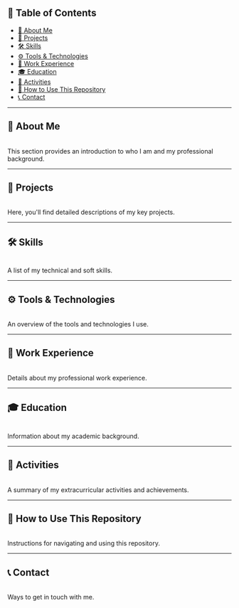 ## 📌 **Table of Contents**  
- [🌟 About Me](#-about-me)  
- [🚀 Projects](#-projects)  
- [🛠 Skills](#-skills)  
- [⚙ Tools & Technologies](#-tools--technologies)  
- [💼 Work Experience](#-work-experience)  
- [🎓 Education](#-education)  
- [🎯 Activities](#-activities)  
- [🔧 How to Use This Repository](#-how-to-use-this-repository)  
- [📞 Contact](#-contact)  

---

## 🌟 About Me  
<a id="-about-me"></a>  
This section provides an introduction to who I am and my professional background.  

---

## 🚀 Projects  
<a id="-projects"></a>  
Here, you'll find detailed descriptions of my key projects.  

---

## 🛠 Skills  
<a id="-skills"></a>  
A list of my technical and soft skills.  

---

## ⚙ Tools & Technologies  
<a id="-tools--technologies"></a>  
An overview of the tools and technologies I use.  

---

## 💼 Work Experience  
<a id="-work-experience"></a>  
Details about my professional work experience.  

---

## 🎓 Education  
<a id="-education"></a>  
Information about my academic background.  

---

## 🎯 Activities  
<a id="-activities"></a>  
A summary of my extracurricular activities and achievements.  

---

## 🔧 How to Use This Repository  
<a id="-how-to-use-this-repository"></a>  
Instructions for navigating and using this repository.  

---

## 📞 Contact  
<a id="-contact"></a>  
Ways to get in touch with me.  
